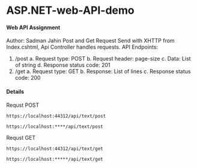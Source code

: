 # ASP.NET-web-API-demo
#### Web API Assignment
Author: Sadman Jahin
Post and Get Request Send with XHTTP from Index.cshtml, Api Controller handles requests.
API Endpoints:
1. /post
a. Request type: POST
b. Request header: page-size
c. Data: List of string
d. Response status code: 201
2. /get
a. Request type: GET
b. Response: List of lines
c. Response status code: 200

#### Details
Requst POST
  ```
  https://localhost:44312/api/text/post
  ```
  ```
  https://localhost:****/api/text/post
  ```

  Requst GET
  ```
  https://localhost:44312/api/text/get
  ```
   ```
  https://localhost:*****/api/text/get
  ```
